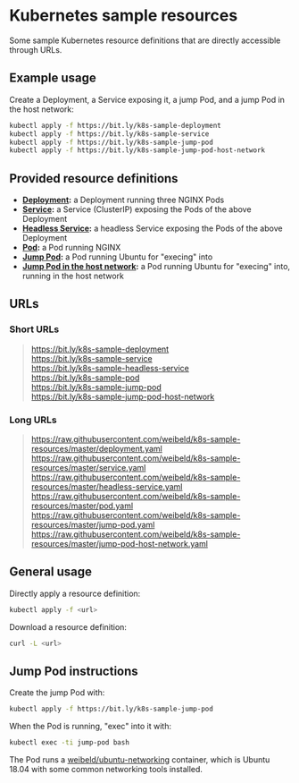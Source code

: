 # Kubernetes sample resources

Some sample Kubernetes resource definitions that are directly accessible through URLs.

## Example usage

Create a Deployment, a Service exposing it, a jump Pod, and a jump Pod in the host network:

```bash
kubectl apply -f https://bit.ly/k8s-sample-deployment
kubectl apply -f https://bit.ly/k8s-sample-service
kubectl apply -f https://bit.ly/k8s-sample-jump-pod
kubectl apply -f https://bit.ly/k8s-sample-jump-pod-host-network
```

## Provided resource definitions

- **[Deployment](deployment.yaml):** a Deployment running three NGINX Pods
- **[Service](service.yaml):** a Service (ClusterIP) exposing the Pods of the above Deployment
- **[Headless Service](headless-service.yaml):** a headless Service exposing the Pods of the above Deployment
- **[Pod](pod.yaml):** a Pod running NGINX
- **[Jump Pod](jump-pod.yaml):** a Pod running Ubuntu for "execing" into
- **[Jump Pod in the host network](jump-pod-host-network.yaml):** a Pod running Ubuntu for "execing" into, running in the host network

## URLs

### Short URLs

> <https://bit.ly/k8s-sample-deployment><br />
<https://bit.ly/k8s-sample-service><br />
<https://bit.ly/k8s-sample-headless-service><br />
<https://bit.ly/k8s-sample-pod><br />
<https://bit.ly/k8s-sample-jump-pod><br />
<https://bit.ly/k8s-sample-jump-pod-host-network>

### Long URLs

> <https://raw.githubusercontent.com/weibeld/k8s-sample-resources/master/deployment.yaml><br />
<https://raw.githubusercontent.com/weibeld/k8s-sample-resources/master/service.yaml><br />
<https://raw.githubusercontent.com/weibeld/k8s-sample-resources/master/headless-service.yaml><br />
<https://raw.githubusercontent.com/weibeld/k8s-sample-resources/master/pod.yaml><br />
<https://raw.githubusercontent.com/weibeld/k8s-sample-resources/master/jump-pod.yaml></br>
<https://raw.githubusercontent.com/weibeld/k8s-sample-resources/master/jump-pod-host-network.yaml>

## General usage

Directly apply a resource definition:

```bash
kubectl apply -f <url>
```

Download a resource definition:

```bash
curl -L <url>
```

## Jump Pod instructions

Create the jump Pod with:

```bash
kubectl apply -f https://bit.ly/k8s-sample-jump-pod
```

When the Pod is running, "exec" into it with:

```bash
kubectl exec -ti jump-pod bash
```

The Pod runs a [weibeld/ubuntu-networking](https://github.com/weibeld/docker-ubuntu-networking) container, which is Ubuntu 18.04 with some common networking tools installed.
